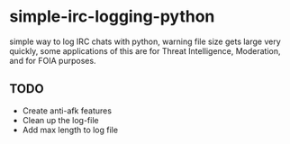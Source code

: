 # simple-irc-logging-python
simple way to log IRC chats with python, warning file size gets large very quickly, some applications of this are for Threat Intelligence, Moderation, and for FOIA purposes.

## TODO
* Create anti-afk features
* Clean up the log-file
* Add max length to log file

